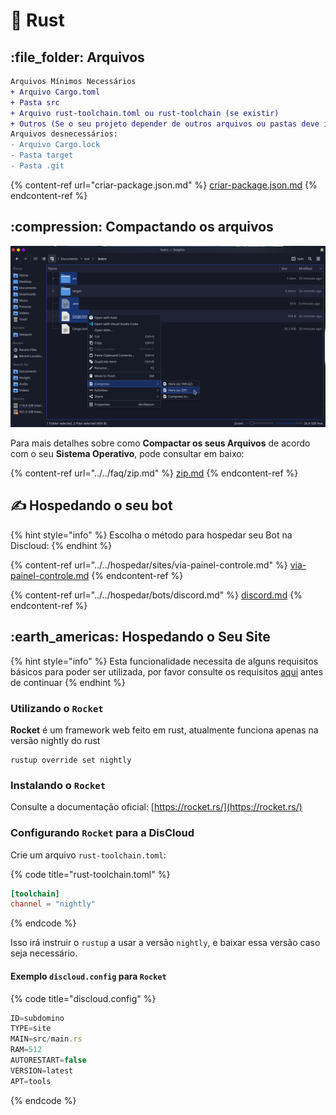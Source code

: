 # 🦀 Rust

## :file\_folder: Arquivos

```diff
Arquivos Mínimos Necessários
+ Arquivo Cargo.toml
+ Pasta src
+ Arquivo rust-toolchain.toml ou rust-toolchain (se existir)
+ Outros (Se o seu projeto depender de outros arquivos ou pastas deve incluir)
Arquivos desnecessários:
- Arquivo Cargo.lock
- Pasta target
- Pasta .git
```

{% content-ref url="criar-package.json.md" %}
[criar-package.json.md](criar-package.json.md)
{% endcontent-ref %}

## :compression: Compactando os arquivos

![](../../../.gitbook/assets/zip-botrs.png)

Para mais detalhes sobre como **Compactar os seus Arquivos** de acordo com o seu **Sistema Operativo**, pode consultar em baixo:

{% content-ref url="../../faq/zip.md" %}
[zip.md](../../faq/zip.md)
{% endcontent-ref %}

## ✍ Hospedando o seu bot

{% hint style="info" %}
Escolha o método para hospedar seu Bot na Discloud:
{% endhint %}

{% content-ref url="../../hospedar/sites/via-painel-controle.md" %}
[via-painel-controle.md](../../hospedar/sites/via-painel-controle.md)
{% endcontent-ref %}

{% content-ref url="../../hospedar/bots/discord.md" %}
[discord.md](../../hospedar/bots/discord.md)
{% endcontent-ref %}

## :earth\_americas: Hospedando o Seu Site

{% hint style="info" %}
Esta funcionalidade necessita de alguns requisitos básicos para poder ser utilizada, por favor consulte os requisitos [aqui](../../hospedar/sites/#requisitos) antes de continuar
{% endhint %}

### Utilizando o `Rocket`

**Rocket** é um framework web feito em rust, atualmente funciona apenas na versão nightly do rust

```shell
rustup override set nightly
```

### Instalando o `Rocket`

Consulte a documentação oficial: [https://rocket.rs/](https://rocket.rs/)

### Configurando `Rocket` para a DisCloud

Crie um arquivo `rust-toolchain.toml`:

{% code title="rust-toolchain.toml" %}
```toml
[toolchain]
channel = "nightly"
```
{% endcode %}

Isso irá instruir o `rustup` a usar a versão `nightly`, e baixar essa versão caso seja necessário.

#### Exemplo `discloud.config` para `Rocket`

{% code title="discloud.config" %}
```typescript
ID=subdomino
TYPE=site
MAIN=src/main.rs
RAM=512
AUTORESTART=false
VERSION=latest
APT=tools
```
{% endcode %}
